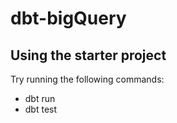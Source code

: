 # dbt-bigQuery
## Using the starter project
Try running the following commands:

- dbt run
- dbt test
